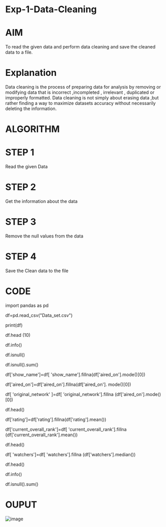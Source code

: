 # Exp-1-Data-Cleaning

# AIM

To read the given data and perform data cleaning and save the cleaned data to a file.

# Explanation

Data cleaning is the process of preparing data for analysis by removing or modifying data that is incorrect ,incompleted , irrelevant , duplicated or improperly formatted. Data cleaning is not simply about erasing data ,but rather finding a way to maximize datasets accuracy without necessarily deleting the information.

# ALGORITHM

# STEP 1

Read the given Data

# STEP 2

Get the information about the data

# STEP 3

Remove the null values from the data

# STEP 4

Save the Clean data to the file

# CODE

import pandas as pd

df=pd.read_csv("Data_set.csv")

print(df)

df.head (10)

df.info()

df.isnull()

df.isnull().sum()

df['show_name']=df[ 'show_name'].fillna(df['aired_on'].mode()[0]) 

df['aired_on']=df['aired_on'].fillna(df['aired_on']. mode()[0]) 

df[ 'original_network' ]=df[ 'original_network'].fillna (df['aired_on'].mode()[0]) 

df.head()

df['rating']=df['rating'].fillna(df['rating'].mean())

df['current_overall_rank']=df[ 'current_overall_rank'].fillna (df['current_overall_rank'].mean())

df.head()

df[ 'watchers']=df[ 'watchers'].fillna (df['watchers'].median()) 

df.head()

df.info()

df.isnull().sum()

# OUPUT

![image](https://user-images.githubusercontent.com/91734840/230834670-b1243101-e589-42e7-9e01-b0df419844d3.png)

